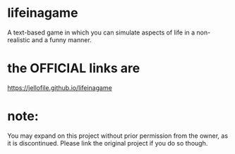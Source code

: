 # lifeinagame
A text-based game in which you can simulate aspects of life in a non-realistic and a funny manner.

# the OFFICIAL links are

https://jellofile.github.io/lifeinagame

# note:
You may expand on this project without prior permission from the owner, as it is discontinued. Please link the original project if you do so though.
